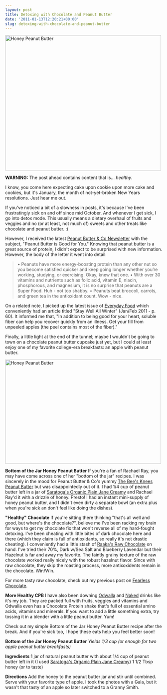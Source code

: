 ```yaml
---
layout: post
title: Detoxing with Chocolate and Peanut Butter
date: '2011-01-13T12:20:21+00:00'
slug: detoxing-with-chocolate-and-peanut-butter
---
```

<a href="http://www.flickr.com/photos/kstar810/5352258740/" title="Honey Peanut Butter by kstar810, on Flickr"><img src="http://farm6.static.flickr.com/5210/5352258740_55c45a5540.jpg" width="500" height="433" alt="Honey Peanut Butter" /></a>

<strong>WARNING:</strong> The post ahead contains content that is... <em>healthy</em>.

I know, you come here expecting cake upon cookie upon more cake and cookies, but it's January, the month of not-yet-broken New Years resolutions. Just hear me out.

If you've noticed a bit of a slowness in posts, it's because I've been frustratingly sick on and off since mid October. And whenever I get sick, I go into detox mode. This usually means a dietary overhaul of fruits and veggies and no (or at least, not much of) sweets and other treats like chocolate and peanut butter. :(

However, I received the latest <a href="http://ilovepeanutbutter.com/pbisgoodforyou?mc_cid=035aa6fa88&mc_eid=14ab3123ba">Peanut Butter & Co Newsletter</a> with the subject, "Peanut Butter is Good for You." Knowing that peanut butter is a great source of protein, I didn't expect to be surprised with new information. However, the body of the letter it went into detail:


<blockquote>&#8226; Peanuts have more energy-boosting protein than any other nut so you become satisfied quicker and keep going longer whether you’re working, studying, or exercising. Okay, knew that one.
&#8226; With over 30 vitamins and nutrients such as folic acid, vitamin E, niacin, phosphorous, and magnesium, it is no surprise that peanuts are a Super Food. Huh - not too shabby.
&#8226; Peanuts beat broccoli, carrots, and green tea in the antioxidant count. Wow - nice.</blockquote>



On a related note, I picked up the latest issue of <a href="http://www.marthastewart.com/everyday">Everyday Food</a> which conveniently had an article titled "Stay Well All Winter" (Jan/Feb 2011 - p. 60). It informed me that, "In addition to being good for your heart, soluble fiber can help you recover quickly from an illness. Get your fill from unpeeled apples (the peel contains most of the fiber)." 

Finally, a little light at the end of the tunnel; maybe I wouldn't be going to town on a chocolate peanut butter cupcake just yet, but I could at least enjoy one of my favorite college-era breakfasts: an apple with peanut butter. 

<a href="http://www.flickr.com/photos/kstar810/5351648887/" title="Honey Peanut Butter by kstar810, on Flickr"><img src="http://farm6.static.flickr.com/5049/5351648887_445e3d8962.jpg" width="500" height="333" alt="Honey Peanut Butter" /></a>

<strong>Bottom of the Jar Honey Peanut Butter</strong>
If you're a fan of Rachael Ray, you may have come across one of her "bottom of the jar" recipes. I was sincerely in the mood for Peanut Butter & Co's yummy <a href="http://ilovepeanutbutter.com/index.php/peanut-butter-1/thebeesknees.html">The Bee's Knees Peanut Butter</a> but was disappointedly out of it. I had 1/4 cup of peanut butter left in a jar of <a href="http://yopeanut.com/catalog/product_info.php?products_id=372&osCsid=e644d0590ca0b053f0aebe222d10b544">Saratoga's Organic Plain Jane Creamy</a> and Rachael Ray'd it with a drizzle of honey. Presto! I had an instant mini-supply of honey peanut butter, and I didn't even dirty a separate bowl (an extra plus when you're sick an don't feel like doing the dishes).

<strong>"Healthy" Chocolate</strong>
If you're sitting there thinking "that's all well and good, but where's the chocolate?", believe me I've been racking my brain for ways to get my chocolate fix that won't reverse all of my hard-fought detoxing. I've been cheating with little bites of dark chocolate here and there (which they claim is full of antioxidants, so really it's not drastic cheating). I conveniently had a little stash of <a href="http://www.raakachocolate.com/">Raaka's Raw Chocolate</a> on hand. I've tried their 70%, Dark w/Sea Salt and Blueberry Lavendar but their Hazelnut is far and away my favorite. The faintly grainy texture of the raw chocolate worked really nicely with the robust hazelnut flavor. Since with raw chocolate, they skip the roasting process, more antixoxidents remain in the chocolate. Win/Win. 

For more tasty raw chocolate, check out my previous post on <a href="http://www.cpbgallery.com/2010/11/09/f-e-a-r-l-e-s-s/">Fearless Chocolate</a>.

<strong>More Healthy CPB</strong>
I have also been downing <a href="http://www.odwalla.com/index.jsp">Odwalla</a> and <a href="http://www.nakedjuice.com/">Naked</a> drinks like it's my job. They are packed full with fruits, veggies and vitamins and Odwalla even has a Chocolate Protein shake that's full of essential amino acids, vitamins and minerals. If you want to add a little something extra, try tossing it in a blender with a little peanut butter. Yum!

Check out my simple Bottom of the Jar Honey Peanut Butter recipe after the break. And if you're sick too, I hope these eats help you feel better soon!

<!--more-->
<div class="recipe">
<strong>Bottom of the Jar Honey Peanut Butter</strong>
<em>Yields 1/3 cup (or enough for two apple peanut butter breakfasts)</em>

<strong>Ingredients</strong>
1 jar of natural peanut butter with about 1/4 cup of peanut butter left in it (I used <a href="http://yopeanut.com/catalog/product_info.php?products_id=372&osCsid=e644d0590ca0b053f0aebe222d10b544">Saratoga's Organic Plain Jane Creamy</a>)
1 1/2 Tbsp honey (or to taste)

<strong>Directions</strong>
Add the honey to the peanut butter jar and stir until combined. Serve with your favorite type of apple. I took the photos with a Gala, but it wasn't that tasty of an apple so later switched to a Granny Smith.
</div>
